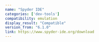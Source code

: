 ```yaml
---
name: "Spyder IDE"
categories: ['dev-tools']
compatibility: emulation
display_result: "Compatible"
version_from: "6.1.0"
link: https://www.spyder-ide.org/download
---
```

